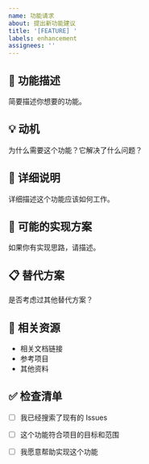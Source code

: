 ```yaml
---
name: 功能请求
about: 提出新功能建议
title: '[FEATURE] '
labels: enhancement
assignees: ''
---
```


## 🚀 功能描述

简要描述你想要的功能。

## 💡 动机

为什么需要这个功能？它解决了什么问题？

## 📝 详细说明

详细描述这个功能应该如何工作。

## 🎨 可能的实现方案

如果你有实现思路，请描述。

## 📋 替代方案

是否考虑过其他替代方案？

## 🔗 相关资源

- 相关文档链接
- 参考项目
- 其他资料

## ✅ 检查清单

- [ ] 我已经搜索了现有的 Issues
- [ ] 这个功能符合项目的目标和范围
- [ ] 我愿意帮助实现这个功能

